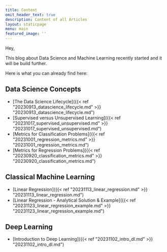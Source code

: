 ```yaml
---
title: Content
omit_header_text: true
description: Content of all Articles
layout: staticpage
menu: main
featured_image: ''
---
```


Hey, 

This blog about Data Science and Machine Learning recently started and it will be build further.

Here is what you can already find here:

## Data Science Concepts

* [The Data Science Lifecycle]({{< ref "20230913_datascience_lifecycle.md" >}} "20230913_datascience_lifecycle.md") 
* [Supervised versus Unsupervised Learning]({{< ref "20231017_supervised_unsupervised.md" >}} "20231017_supervised_unsupervised.md") 
* [Metrics for Classification Problems]({{< ref "20231001_regression_metrics.md" >}} "20231001_regression_metrics.md") 
* [Metrics for Regression Problems]({{< ref "20230920_classification_metrics.md" >}} "20230920_classification_metrics.md") 

## Classical Machine Learning

* [Linear Regression]({{< ref "20231113_linear_regression.md" >}} "20231113_linear_regression.md") 
* [Linear Regression - Analytical Solution & Example]({{< ref "20231123_linear_regression_example.md" >}} "20231123_linear_regression_example.md") 

## Deep Learning

* [Introduction to Deep Learning]({{< ref "20231102_intro_dl.md" >}} "20231102_intro_dl.md")
 
